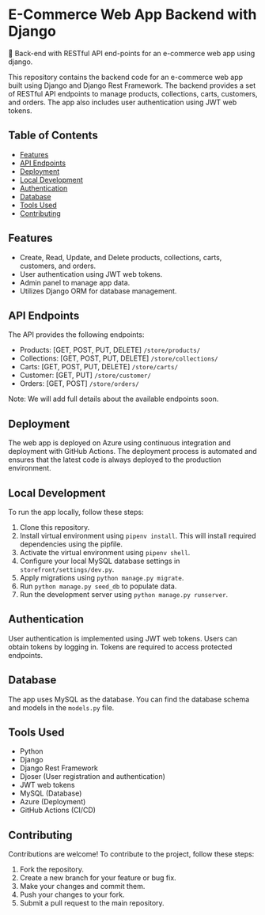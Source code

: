 # E-Commerce Web App Backend with Django
🛒 Back-end with RESTful API end-points for an e-commerce web app using django.

This repository contains the backend code for an e-commerce web app built using Django and Django Rest Framework. The backend provides a set of RESTful API endpoints to manage products, collections, carts, customers, and orders. The app also includes user authentication using JWT web tokens.

## Table of Contents

- [Features](#features)
- [API Endpoints](#api-endpoints)
- [Deployment](#deployment)
- [Local Development](#local-development)
- [Authentication](#authentication)
- [Database](#database)
- [Tools Used](#tools-used)
- [Contributing](#contributing)

## Features

- Create, Read, Update, and Delete products, collections, carts, customers, and orders.
- User authentication using JWT web tokens.
- Admin panel to manage app data.
- Utilizes Django ORM for database management.

## API Endpoints

The API provides the following endpoints:

- Products: [GET, POST, PUT, DELETE] `/store/products/`
- Collections: [GET, POST, PUT, DELETE] `/store/collections/`
- Carts: [GET, POST, PUT, DELETE] `/store/carts/`
- Customer: [GET, PUT] `/store/customer/`
- Orders: [GET, POST] `/store/orders/`
  
Note: We will add full details about the available endpoints soon.

## Deployment

The web app is deployed on Azure using continuous integration and deployment with GitHub Actions. The deployment process is automated and ensures that the latest code is always deployed to the production environment. 

## Local Development

To run the app locally, follow these steps:

1. Clone this repository.
2. Install virtual environment using `pipenv install`. This will install required dependencies using the pipfile.
3. Activate the virtual environment using `pipenv shell`.
4. Configure your local MySQL database settings in `storefront/settings/dev.py`.
5. Apply migrations using `python manage.py migrate`.
6. Run `python manage.py seed_db` to populate data.
7. Run the development server using `python manage.py runserver`.


## Authentication

User authentication is implemented using JWT web tokens. Users can obtain tokens by logging in. Tokens are required to access protected endpoints. 

## Database

The app uses MySQL as the database. You can find the database schema and models in the `models.py` file. 

## Tools Used

- Python
- Django
- Django Rest Framework
- Djoser (User registration and authentication)
- JWT web tokens
- MySQL (Database)
- Azure (Deployment)
- GitHub Actions (CI/CD)

## Contributing

Contributions are welcome! To contribute to the project, follow these steps:

1. Fork the repository.
2. Create a new branch for your feature or bug fix.
3. Make your changes and commit them.
4. Push your changes to your fork.
5. Submit a pull request to the main repository.


